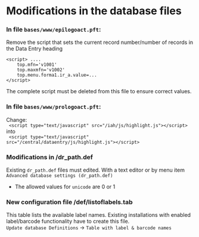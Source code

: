 # Modifications in the database files

### In file ```bases/www/epilogoact.pft```:
Remove the script that sets the current record number/number of records in the Data Entry heading
```
<script> ....
    top.mfn='v1001'
    top.maxmfn='v1002'
    top.menu.forma1.ir_a.value=...
</script>
```  
The complete script must be deleted from this file to ensure correct values.

### In file ```bases/www/prologoact.pft```:
Change:  
``` <script type="text/javascript" src="/iah/js/highlight.js"></script>```  
into  
``` <script type="text/javascript" src="/central/dataentry/js/highlight.js"></script>```

### Modifications in <database>/dr_path.def
Existing `dr_path.def` files must edited. With a text editor or by menu item `Advanced database settings (dr_path.def)`
- The allowed values for `unicode` are 0 or 1

### New configuration file <database>/def/listoflabels.tab
This table lists the available label names.
Existing installations with enabled label/barcode functionality have to create this file.  
`Update database Definitions` -> `Table with label & barcode names`